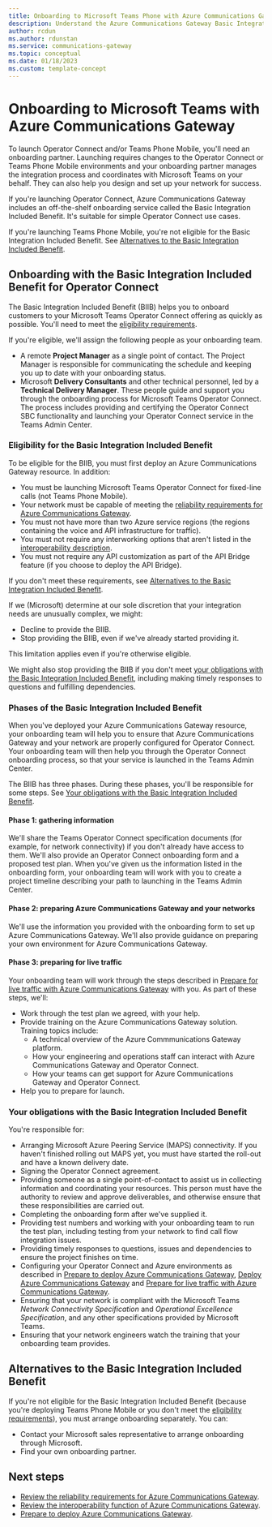 ```yaml
---
title: Onboarding to Microsoft Teams Phone with Azure Communications Gateway
description: Understand the Azure Communications Gateway Basic Integration Included Benefit for onboarding to Operator Connect and your other options for onboarding
author: rcdun
ms.author: rdunstan
ms.service: communications-gateway
ms.topic: conceptual 
ms.date: 01/18/2023
ms.custom: template-concept 
---
```


# Onboarding to Microsoft Teams with Azure Communications Gateway

To launch Operator Connect and/or Teams Phone Mobile, you'll need an onboarding partner. Launching requires changes to the Operator Connect or Teams Phone Mobile environments and your onboarding partner manages the integration process and coordinates with Microsoft Teams on your behalf. They can also help you design and set up your network for success.

If you're launching Operator Connect, Azure Communications Gateway includes an off-the-shelf onboarding service called the Basic Integration Included Benefit. It's suitable for simple Operator Connect use cases.

If you're launching Teams Phone Mobile, you're not eligible for the Basic Integration Included Benefit. See [Alternatives to the Basic Integration Included Benefit](#alternatives-to-the-basic-integration-included-benefit).

## Onboarding with the Basic Integration Included Benefit for Operator Connect

The Basic Integration Included Benefit (BIIB) helps you to onboard customers to your Microsoft Teams Operator Connect offering as quickly as possible. You'll need to meet the [eligibility requirements](#eligibility-for-the-basic-integration-included-benefit).

If you're eligible, we'll assign the following people as your onboarding team.

- A remote **Project Manager** as a single point of contact. The Project Manager is responsible for communicating the schedule and keeping you up to date with your onboarding status.
- Microsoft **Delivery Consultants** and other technical personnel, led by a **Technical Delivery Manager**. These people guide and support you through the onboarding process for Microsoft Teams Operator Connect. The process includes providing and certifying the Operator Connect SBC functionality and launching your Operator Connect service in the Teams Admin Center.

### Eligibility for the Basic Integration Included Benefit

To be eligible for the BIIB, you must first deploy an Azure Communications Gateway resource. In addition:

- You must be launching Microsoft Teams Operator Connect for fixed-line calls (not Teams Phone Mobile).
- Your network must be capable of meeting the [reliability requirements for Azure Communications Gateway](reliability-communications-gateway.md).
- You must not have more than two Azure service regions (the regions containing the voice and API infrastructure for traffic).
- You must not require any interworking options that aren't listed in the [interoperability description](interoperability.md).
- You must not require any API customization as part of the API Bridge feature (if you choose to deploy the API Bridge).

If you don't meet these requirements, see [Alternatives to the Basic Integration Included Benefit](#alternatives-to-the-basic-integration-included-benefit).

If we (Microsoft) determine at our sole discretion that your integration needs are unusually complex, we might:

- Decline to provide the BIIB.
- Stop providing the BIIB, even if we've already started providing it.

This limitation applies even if you're otherwise eligible.

We might also stop providing the BIIB if you don't meet [your obligations with the Basic Integration Included Benefit](#your-obligations-with-the-basic-integration-included-benefit), including making timely responses to questions and fulfilling dependencies.

### Phases of the Basic Integration Included Benefit

When you've deployed your Azure Communications Gateway resource, your onboarding team will help you to ensure that Azure Communications Gateway and your network are properly configured for Operator Connect. Your onboarding team will then help you through the Operator Connect onboarding process, so that your service is launched in the Teams Admin Center.

The BIIB has three phases. During these phases, you'll be responsible for some steps. See [Your obligations with the Basic Integration Included Benefit](#your-obligations-with-the-basic-integration-included-benefit).

#### Phase 1: gathering information

We'll share the Teams Operator Connect specification documents (for example, for network connectivity) if you don't already have access to them. We'll also provide an Operator Connect onboarding form and a proposed test plan. When you've given us the information listed in the onboarding form, your onboarding team will work with you to create a project timeline describing your path to launching in the Teams Admin Center.

#### Phase 2: preparing Azure Communications Gateway and your networks

We'll use the information you provided with the onboarding form to set up Azure Communications Gateway. We'll also provide guidance on preparing your own environment for Azure Communications Gateway.

#### Phase 3: preparing for live traffic

Your onboarding team will work through the steps described in [Prepare for live traffic with Azure Communications Gateway](prepare-for-live-traffic.md) with you. As part of these steps, we'll:

 - Work through the test plan we agreed, with your help.
 - Provide training on the Azure Communications Gateway solution. Training topics include:
   - A technical overview of the Azure Commmunications Gateway platform.
   - How your engineering and operations staff can interact with Azure Communications Gateway and Operator Connect.
   - How your teams can get support for Azure Communications Gateway and Operator Connect.
 - Help you to prepare for launch.

### Your obligations with the Basic Integration Included Benefit

You're responsible for:

- Arranging Microsoft Azure Peering Service (MAPS) connectivity. If you haven't finished rolling out MAPS yet, you must have started the roll-out and have a known delivery date.
- Signing the Operator Connect agreement.
- Providing someone as a single point-of-contact to assist us in collecting information and coordinating your resources. This person must have the authority to review and approve deliverables, and otherwise ensure that these responsibilities are carried out.
- Completing the onboarding form after we've supplied it.
- Providing test numbers and working with your onboarding team to run the test plan, including testing from your network to find call flow integration issues.
- Providing timely responses to questions, issues and dependencies to ensure the project finishes on time.
- Configuring your Operator Connect and Azure environments as described in [Prepare to deploy Azure Communications Gateway](prepare-to-deploy.md), [Deploy Azure Communications Gateway](deploy.md) and [Prepare for live traffic with Azure Communications Gateway](prepare-for-live-traffic.md).
- Ensuring that your network is compliant with the Microsoft Teams _Network Connectivity Specification_ and _Operational Excellence Specification_, and any other specifications provided by Microsoft Teams.
- Ensuring that your network engineers watch the training that your onboarding team provides.

## Alternatives to the Basic Integration Included Benefit

If you're not eligible for the Basic Integration Included Benefit (because you're deploying Teams Phone Mobile or you don't meet the [eligibility requirements](#eligibility-for-the-basic-integration-included-benefit)), you must arrange onboarding separately. You can:

- Contact your Microsoft sales representative to arrange onboarding through Microsoft.
- Find your own onboarding partner.

## Next steps

- [Review the reliability requirements for Azure Communications Gateway](reliability-communications-gateway.md).
- [Review the interoperability function of Azure Communications Gateway](interoperability.md).
- [Prepare to deploy Azure Communications Gateway](prepare-to-deploy.md).
